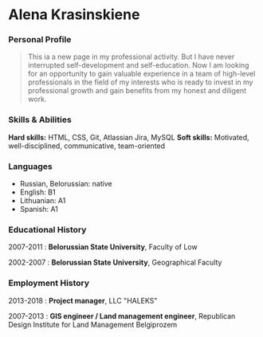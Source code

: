 # Alena Krasinskiene

### Personal Profile
> This ia a new page in my professional activity. 
> But I have never interrupted self-development and self-education.
> Now I am looking for an opportunity to gain valuable experience
> in a team of high-level professionals in the field of my interests
> who is  ready to invest in my professional growth and gain benefits
> from my honest and diligent work.

### Skills & Abilities
**Hard skills:** HTML, CSS, Git, Atlassian Jira, MySQL
**Soft skills:** Motivated, well-disciplined, communicative, team-oriented

### Languages
* Russian, Belorussian: native 
* English: B1 
* Lithuanian: A1
* Spanish: A1

### Educational History
2007-2011
:   **Belorussian State University**, Faculty of Low

2002-2007
:   **Belorussian State University**, Geographical Faculty

### Employment History
2013-2018
:   **Project manager**, LLC "HALEKS"

2007-2013
:   **GIS engineer / Land management engineer**, Republican Design Institute for Land Management Belgiprozem